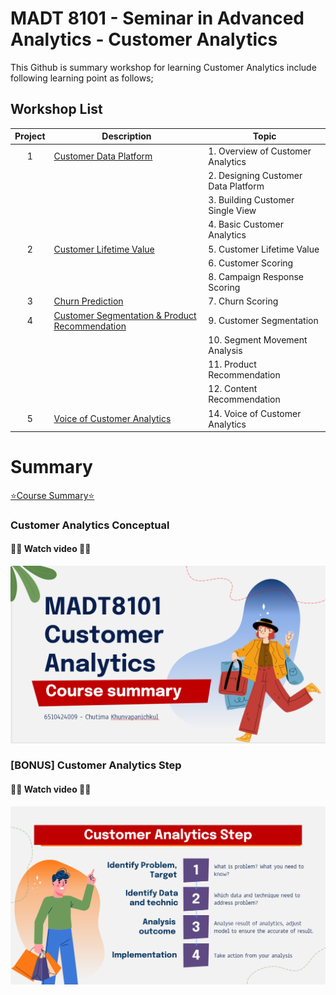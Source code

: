 # MADT 8101 - Seminar in Advanced Analytics - Customer Analytics


This Github is summary workshop for learning Customer Analytics include following learning point as follows;

## Workshop List ##
| Project | Description | Topic |
| :---: | --- | --- |
| 1 | [Customer Data Platform](https://github.com/chutima-khun/MADT8101/blob/main/Chapter%2001/README.md) | 1. Overview of Customer Analytics | 
|  | | 2. Designing Customer Data Platform |
|  | | 3. Building Customer Single View |
|  | | 4. Basic Customer Analytics |
| 2 | [Customer Lifetime Value](https://github.com/chutima-khun/MADT8101/blob/main/Chapter%2002/README.md) | 5. Customer Lifetime Value | 
|  | | 6. Customer Scoring |
|  | | 8. Campaign Response Scoring  |
| 3 | [Churn Prediction](https://github.com/chutima-khun/MADT8101/blob/main/Chapter%2003/README.md) | 7. Churn Scoring | 
| 4 | [Customer Segmentation & Product Recommendation](https://github.com/chutima-khun/MADT8101/blob/main/Chapter%2004/README.md) | 9. Customer Segmentation   | 
|  | | 10. Segment Movement Analysis  |
|  | | 11. Product Recommendation |
|  | | 12. Content Recommendation |
| 5 | [Voice of Customer Analytics](https://github.com/chutima-khun/MADT8101/blob/main/Chapter%2005/README.md) | 14. Voice of Customer Analytics | 


# Summary
[⭐Course Summary⭐](https://github.com/chutima-khun/MADT8101/blob/main/Customer%20Analytics%20Conceptual.pdf)


### Customer Analytics Conceptual 
#### 🔽🔽 Watch video 🔽🔽
[![Watch the video](https://github.com/chutima-khun/MADT8101/blob/main/Customer%20Analytics%20-%20Cover.png)](https://github.com/chutima-khun/MADT8101/blob/main/6510424009_Customer%20Analytics%20Conceptual.mp4)



### [BONUS] Customer Analytics Step 
#### 🔽🔽 Watch video 🔽🔽
[![Watch the video](https://github.com/chutima-khun/MADT8101/blob/main/Customer%20Analytics%20-%20Step.png)](https://github.com/chutima-khun/MADT8101/blob/main/6510424009_Customer%20Analytics%20Step%20and%20Use%20Case.mp4)
